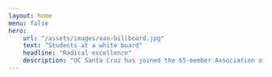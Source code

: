 ```yaml
---
layout: home
menu: false
hero:
    url: "/assets/images/aau-billboard.jpg"
    text: "Students at a white board"
    headline: "Radical excellence"
    description: "UC Santa Cruz has joined the 65-member Association of American Universities"
---
```

